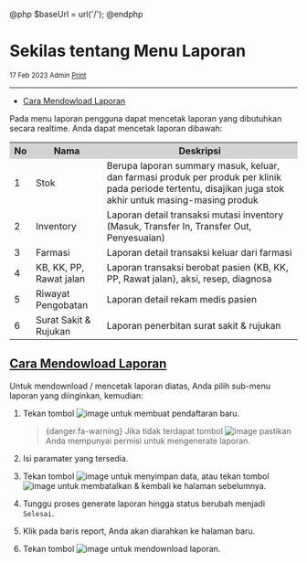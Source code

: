@php
    $baseUrl = url('/');
@endphp

# Sekilas tentang Menu Laporan
<small><i class="far fa-calendar mr-2"></i>17 Feb 2023 <i class="far fa-user mr-2 ml-2"></i>Admin <i class="fas fa-print mr-2 ml-2"></i><a href="" onclick="print()">Print</a></small>
<script>
    function print() {
        var divContents = document.getElementsByClassName("documentation")[0].innerHTML;
        var a = window.open('', '', 'height=500, width=500');
        a.document.write(divContents);
        a.document.close();
        a.print();
    }
</script>

---
- [Cara Mendowload Laporan](#cara-download)

Pada menu laporan pengguna dapat mencetak laporan yang dibutuhkan secara realtime. Anda dapat mencetak laporan dibawah:
<table>
    <tr style="background-color: lightgrey;">
        <th>No</th>
        <th>Nama</th>
        <th>Deskripsi</th>
    </tr>
    <tr>
        <td>1</td>
        <td>Stok</td>
        <td>Berupa laporan summary masuk, keluar, dan farmasi produk per produk per klinik pada periode tertentu, disajikan juga stok akhir untuk masing-masing produk</td>
    </tr>
    <tr>
        <td>2</td>
        <td>Inventory</td>
        <td>Laporan detail transaksi mutasi inventory (Masuk, Transfer In, Transfer Out, Penyesuaian)</td>
    </tr>
    <tr>
        <td>3</td>
        <td>Farmasi</td>
        <td>Laporan detail transaksi keluar dari farmasi</td>
    </tr>
    <tr>
        <td>4</td>
        <td>KB, KK, PP, Rawat jalan</td>
        <td>Laporan transaksi berobat pasien (KB, KK, PP, Rawat jalan), aksi, resep, diagnosa</td>
    </tr>
    <tr>
        <td>5</td>
        <td>Riwayat Pengobatan</td>
        <td>Laporan detail rekam medis pasien</td>
    </tr>
    <tr>
        <td>6</td>
        <td>Surat Sakit & Rujukan</td>
        <td>Laporan penerbitan surat sakit & rujukan</td>
    </tr>
</table>

<a name="cara-download">

## [Cara Mendowload Laporan](#)
Untuk mendownload / mencetak laporan diatas, Anda pilih sub-menu laporan yang diinginkan, kemudian:
1. Tekan tombol ![image]({{$baseUrl}}/public/img/docs/create.png) untuk membuat pendaftaran baru.

    > {danger.fa-warning} Jika tidak terdapat tombol ![image]({{$baseUrl}}/public/img/docs/create.png) pastikan Anda mempunyai permisi untuk mengenerate laporan.

2. Isi paramater yang tersedia.
3. Tekan tombol ![image]({{$baseUrl}}/public/img/docs/save.png) untuk menyimpan data, atau tekan tombol ![image]({{$baseUrl}}/public/img/docs/back.png) untuk membatalkan & kembali ke halaman sebelumnya.
4. Tunggu proses generate laporan hingga status berubah menjadi `Selesai`.
5. Klik pada baris report, Anda akan diarahkan ke halaman baru.
6. Tekan tombol ![image]({{$baseUrl}}/public/img/docs/download.png) untuk mendownload laporan.